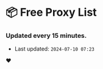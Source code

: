 # :package: Free Proxy List
### Updated every 15 minutes.

- Last updated: `2024-07-10 07:23`

:heart:

